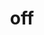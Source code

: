 ---
category: 3-letters
denotation: null
name: 'off'
reference_link: https://www.etymonline.com/word/off
root_language: null
root_name: null
title: 'off'
type: free
word_sums:
- respelling: 'off'
  sum: 'Off + '
---